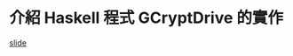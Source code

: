 # 介紹 Haskell 程式 GCryptDrive 的實作

[slide](https://cindylinz.github.io/Talk-Haskell-GCryptDrive-Implementation)
